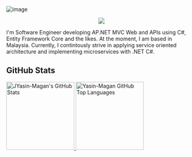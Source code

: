 ![image](https://user-images.githubusercontent.com/25144992/197199575-34ed7d90-d876-4b4f-9516-0713a90a120e.png)
 
 <p align="center"> <a href="https://www.linkedin.com/in/yasin-magan-3a1522ba/"><img src="https://img.shields.io/badge/-LinkedIn-2D2B55?style=flat-square&logo=linkedin&logoColor=white"/></a></p>

I'm Software Engineer developing AP.NET MVC Web  and APIs using C#, Entity Framework Core and the likes. At the moment, I am based in Malaysia. Currently, I contintously strive in applying service oriented architecture and  implementing microservices with .NET C#. 

## GitHub Stats
<div>
<a href="https://github.com/yasin-magan">
  <img height="180em" src="https://github-readme-stats.vercel.app/api?username=Yasin-Magan&show_icons=true&theme=shades-of-purple&count_private=true" 
       alt="JYasin-Magan's GitHub Stats" />
  <img height="180em" src="https://github-readme-stats.vercel.app/api/top-langs/?username=Yasin-Magan&theme=shades-of-purple&layout=compact" 
    alt="Yasin-Magan GitHub Top Languages" />
</a>
</div>
